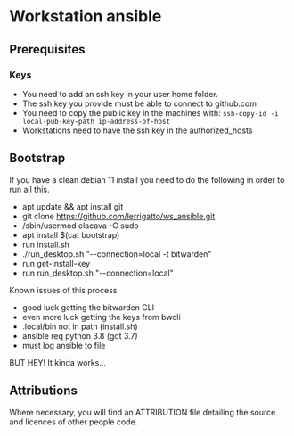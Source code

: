 # Workstation ansible

## Prerequisites
### Keys
- You need to add an ssh key in your user home folder.
- The ssh key you provide must be able to connect to github.com
- You need to copy the public key in the machines with:
  ``` ssh-copy-id -i local-pub-key-path ip-address-of-host ```
- Workstations need to have the ssh key in the authorized_hosts

## Bootstrap
If you have a clean debian 11 install you need to do the following in order to run all this.

- apt update && apt install git
- git clone https://github.com/lerrigatto/ws_ansible.git
- /sbin/usermod elacava -G sudo
- apt install $(cat bootstrap)
- run install.sh
- ./run_desktop.sh "--connection=local -t bitwarden"
- run get-install-key
- run run_desktop.sh "--connection=local"

Known issues of this process
- good luck getting the bitwarden CLI
- even more luck getting the keys from bwcli
- .local/bin not in path (install.sh)
- ansible req python 3.8 (got 3.7)
- must log ansible to file

BUT HEY! It kinda works...

## Attributions
Where necessary, you will find an ATTRIBUTION file detailing the source and licences of other people code.
